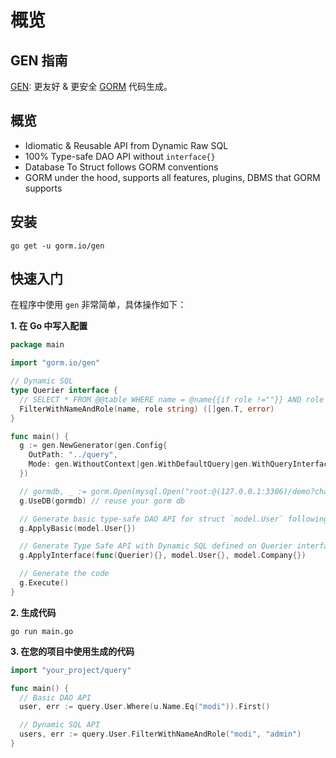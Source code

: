 # 概览

## GEN 指南

[GEN](https://github.com/go-gorm/gen): 更友好 & 更安全 [GORM](https://github.com/go-gorm/gorm) 代码生成。

## 概览

- Idiomatic & Reusable API from Dynamic Raw SQL
- 100% Type-safe DAO API without `interface{}`
- Database To Struct follows GORM conventions
- GORM under the hood, supports all features, plugins, DBMS that GORM supports

## 安装

```shell
go get -u gorm.io/gen
```

## 快速入门

在程序中使用 `gen` 非常简单，具体操作如下：

**1. 在 Go 中写入配置**

```go
package main

import "gorm.io/gen"

// Dynamic SQL
type Querier interface {
  // SELECT * FROM @@table WHERE name = @name{{if role !=""}} AND role = @role{{end}}
  FilterWithNameAndRole(name, role string) ([]gen.T, error)
}

func main() {
  g := gen.NewGenerator(gen.Config{
    OutPath: "../query",
    Mode: gen.WithoutContext|gen.WithDefaultQuery|gen.WithQueryInterface, // generate mode
  })

  // gormdb, _ := gorm.Open(mysql.Open("root:@(127.0.0.1:3306)/demo?charset=utf8mb4&parseTime=True&loc=Local"))
  g.UseDB(gormdb) // reuse your gorm db

  // Generate basic type-safe DAO API for struct `model.User` following conventions
  g.ApplyBasic(model.User{})

  // Generate Type Safe API with Dynamic SQL defined on Querier interface for `model.User` and `model.Company`
  g.ApplyInterface(func(Querier){}, model.User{}, model.Company{})

  // Generate the code
  g.Execute()
}
```

**2. 生成代码**

`go run main.go`

**3. 在您的项目中使用生成的代码**

```go
import "your_project/query"

func main() {
  // Basic DAO API
  user, err := query.User.Where(u.Name.Eq("modi")).First()

  // Dynamic SQL API
  users, err := query.User.FilterWithNameAndRole("modi", "admin")
}
```
